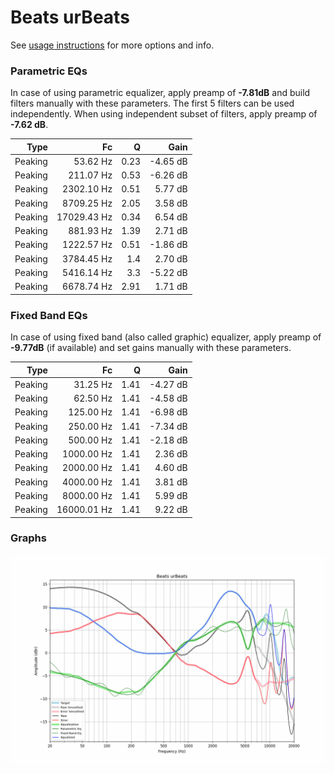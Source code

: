 # Beats urBeats
See [usage instructions](https://github.com/jaakkopasanen/AutoEq#usage) for more options and info.

### Parametric EQs
In case of using parametric equalizer, apply preamp of **-7.81dB** and build filters manually
with these parameters. The first 5 filters can be used independently.
When using independent subset of filters, apply preamp of **-7.62 dB**.

| Type    | Fc          |    Q | Gain     |
|--------:|------------:|-----:|---------:|
| Peaking | 53.62 Hz    | 0.23 | -4.65 dB |
| Peaking | 211.07 Hz   | 0.53 | -6.26 dB |
| Peaking | 2302.10 Hz  | 0.51 | 5.77 dB  |
| Peaking | 8709.25 Hz  | 2.05 | 3.58 dB  |
| Peaking | 17029.43 Hz | 0.34 | 6.54 dB  |
| Peaking | 881.93 Hz   | 1.39 | 2.71 dB  |
| Peaking | 1222.57 Hz  | 0.51 | -1.86 dB |
| Peaking | 3784.45 Hz  | 1.4  | 2.70 dB  |
| Peaking | 5416.14 Hz  | 3.3  | -5.22 dB |
| Peaking | 6678.74 Hz  | 2.91 | 1.71 dB  |

### Fixed Band EQs
In case of using fixed band (also called graphic) equalizer, apply preamp of **-9.77dB**
(if available) and set gains manually with these parameters.

| Type    | Fc          |    Q | Gain     |
|--------:|------------:|-----:|---------:|
| Peaking | 31.25 Hz    | 1.41 | -4.27 dB |
| Peaking | 62.50 Hz    | 1.41 | -4.58 dB |
| Peaking | 125.00 Hz   | 1.41 | -6.98 dB |
| Peaking | 250.00 Hz   | 1.41 | -7.34 dB |
| Peaking | 500.00 Hz   | 1.41 | -2.18 dB |
| Peaking | 1000.00 Hz  | 1.41 | 2.36 dB  |
| Peaking | 2000.00 Hz  | 1.41 | 4.60 dB  |
| Peaking | 4000.00 Hz  | 1.41 | 3.81 dB  |
| Peaking | 8000.00 Hz  | 1.41 | 5.99 dB  |
| Peaking | 16000.01 Hz | 1.41 | 9.22 dB  |

### Graphs
![](./Beats%20urBeats.png)